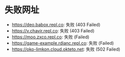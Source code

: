 # 失败网址
- https://deo.babox.repl.co: 失败 (403
Failed)
- https://v.chavir.repl.co: 失败 (403
Failed)
- https://moo.zxco.repl.co: 失败 (Failed)
- https://game-example.rdianc.repl.co: 失败 (Failed)
- https://oko-limkon.cloud.okteto.net: 失败 (502
Failed)
